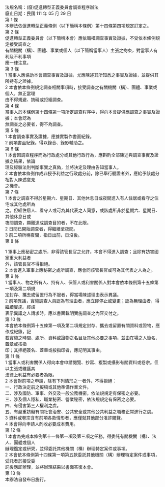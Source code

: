 法規名稱：(廢)促進轉型正義委員會調查程序辦法  
廢止日期：民國 111 年 05 月 29 日  
第 1 條  
本辦法依促進轉型正義條例（以下簡稱本條例）第十四條第四項規定訂定之。  
第 2 條  
促進轉型正義委員會（以下簡稱本會）應依職權調查事實及證據，不受依本條例規定接受調查之  
有關機關（構）、團體、事業或個人（以下簡稱當事人）主張之拘束，對當事人有利及不利事項  
應一律注意。  
第 3 條  
1 當事人應協助本會調查事實及證據，尤應陳述其所知悉之事實及證據，並提供其所持有之證據。  
2 本會依本條例規定調查相關事項時，接受調查之有關機關（構）、團體、事業或個人，無正當理  
由不得規避、妨礙或拒絕調查。  
第 4 條  
當事人於本條例第十四條第一項所定調查程序中，得向本會提供應調查之事實及證據；本會認為  
無調查之必要者，得不為調查。  
第 5 條  
1 本會調查事實及證據，應據實製作書面紀錄。  
2 前項書面紀錄，得以錄音、錄影輔助之。  
第 6 條  
1 本會因調查程序而為行政處分或其他行政行為，應斟酌全部陳述與調查事實及證據之結果，依論  
理及經驗法則判斷事實之真偽，並將決定及理由告知當事人。  
2 本會依本條例作成非授予利益之行政處分前，除已舉行聽證者外，應給予該處分相對人陳述意見  
之機會。  
第 7 條  
1 本會之調查不得於星期六、星期日、其他休息日或夜間進入有人住居或看守之住宅或其他處所為  
之。但經住居人、看守人或可為其代表之人同意，或該處所非於星期六、星期日、其他休息日或  
夜間調查，顯難達成調查目的者，不在此限。  
2 日間已開始調查者，得繼續至夜間。  
3 前二項所稱夜間，指日出前，日沒後。  
第 8 條  


1 軍事上應秘密之處所，非得該管長官之允許，本會不得進入調查；且除有妨害國家重大利益者  
外，該管長官不得拒絕。  
2 本會進入軍事上應秘密之處所調查，應會同該管長官或可為其代表之人為之。  
第 9 條  
1 當事人、物之所有人、持有人、保管人或利害關係人對本會依本條例第十五條第一項及第二項規  
定封存、攜去或留置行為不服者，得當場陳述理由表示異議。  
2 前項異議，實施調查人員認為有理由者，應立即停止或變更；認為無理由者，得繼續實施。經該  
表示異議之人請求時，應以書面載明實施調查之內容交付之。  
第 10 條  
本會依本條例第十五條第一項及第二項規定封存、攜去或留置有關資料或證物，應作成紀錄，記  
載實施之時間、處所、資料或證物之名目及其他必要之事項，並由在場之人簽名、蓋章或按指  
印；其拒絕簽名、蓋章或按指印者，應記明其事由。  
第 11 條  
1 當事人或利害關係人得向本會申請閱覽、抄寫、複製或攝影有關資料或卷宗。但以主張或維護其  
法律上利益有必要者為限。  
2 本會對前項之申請，除有下列情形之一者外，不得拒絕：  
一、行政決定前之擬稿或其他準備作業文件。  
二、涉及國防、軍事、外交及一般公務機密，依法規規定有保密之必要。  
三、涉及個人隱私、職業秘密、營業秘密，依法規規定有保密之必要。  
四、有侵害第三人權利之虞。  
五、有嚴重妨礙有關社會治安、公共安全或其他公共利益之職務正常進行之虞。  
3 資料或卷宗含有前項各款情形者，應僅就其他部分准許閱覽。  
4 本會得向申請人酌收必要成本費用。  
第 12 條  
1 本會為完成本條例第十一條第一項及第三項之任務，得委託有關機關（構）、法人、團體或個人  
辦理鑑定或研究，並得委託其他機關（構）辦理特定案件或事項。  
2 本會依本條例第十四條第一項第五款委託其他機關（構）辦理特定案件或事項，受託者於接受委  
託後應即辦理，並將辦理結果以書面答復本會。  
第 13 條  
本辦法自發布日施行。  


